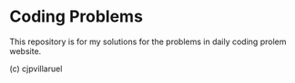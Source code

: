 # Coding Problems

This repository is for my solutions for the problems in daily coding prolem website.


(c) cjpvillaruel

